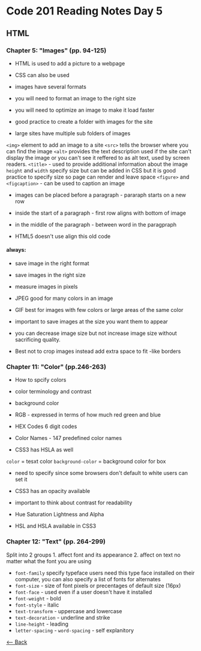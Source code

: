 # Code 201 Reading Notes Day 5

## HTML

### Chapter 5: "Images" (pp. 94-125)

* HTML is used to add a picture to a webpage
* CSS can also be used
* images have several formats
* you will need to format an image to the right size
* you will need to optimize an image to make it load faster

* good practice to create a folder with images for the site
* large sites have multiple sub folders of images

`<img>` element to add an image to a site
`<src>` tells the browser where you can find the image
`<alt>`  provides the text description used if the site can't display the image or you can't see it reffered to as alt text, used by screen readers.
`<title>` - used to provide additional information about the image
`height` and `width` specify size but can be added in CSS but it is good practice to specify size so page can render and leave space
`<figure>` and `<figcaption>` - can be used to caption an image

* images can be placed before a paragraph - pararaph starts on a new row
* inside the start of a paragraph - first row aligns with bottom of image 
* in the middle of the paragraph - between word in the paragpraph 

* HTML5 doesn't use align this old code

#### always: 

* save image in the right format
* save images in the right size
* measure images in pixels

* JPEG good for many colors in an image
* GIF best for images with few colors or large areas of the same color

* important to save images at the size you want them to appear
* you can decrease image size but not increase image size without sacrificing quality.

* Best not to crop images instead add extra space to fit -like borders

### Chapter 11: "Color" (pp.246-263)

* How to spcify colors
* color terminology and contrast
* background color

* RGB - expressed in terms of how much red green and blue
* HEX Codes 6 digit codes
* Color Names - 147 predefined color names
* CSS3 has HSLA as well

`color` = tesxt color
`background-color` = background color for box
* need to specify since some browsers don't default to white users can set it

* CSS3 has an opacity available
* important to think about contrast for readability

* Hue Saturation Lightness and Alpha
* HSL and HSLA available in CSS3

### Chapter 12: "Text" (pp. 264-299)

Split into 2 groups
    1. affect font and its appearance
    2. affect on text no matter what the font you are using
* `font-family` specify typeface users need this type face installed on their computer, you can also specify a list of fonts for alternates
* `font-size` - size of font pixels or  precentages of default size (16px)
* `font-face` - used even if a user doesn't have it installed
* `font-weight` - bold
* `font-style` - italic
* `text-transform` - uppercase and lowercase
* `text-decoration` - underline and strike
* `line-height` - leading
* `letter-spacing` - `word-spacing` - self explanitory

[<-- Back](README.md)